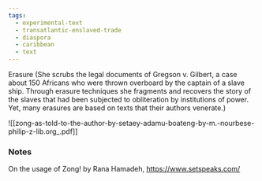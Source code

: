 ```yaml
---
tags:
  - experimental-text
  - transatlantic-enslaved-trade
  - diaspora
  - caribbean
  - text
---
```


Erasure (She scrubs the legal documents of Gregson v. Gilbert, a case about 150 Africans who were thrown overboard by the captain of a slave ship. Through erasure techniques she fragments and recovers the story of the slaves that had been subjected to obliteration by institutions of power. Yet, many erasures are based on texts that their authors venerate.)

![[zong-as-told-to-the-author-by-setaey-adamu-boateng-by-m.-nourbese-philip-z-lib.org_.pdf]]

### Notes
On the usage of Zong! by Rana Hamadeh, https://www.setspeaks.com/
